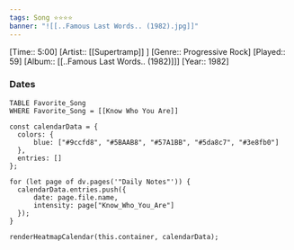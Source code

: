 ```yaml
---
tags: Song ⭐⭐⭐⭐ 
banner: "![[..Famous Last Words.. (1982).jpg]]"
---
```

[Time:: 5:00]
[Artist:: [[Supertramp]] ]
[Genre:: Progressive Rock]
[Played:: 59]
[Album:: [[..Famous Last Words.. (1982)]]]
[Year:: 1982]
### Dates
````dataview
TABLE Favorite_Song
WHERE Favorite_Song = [[Know Who You Are]]
````
  ```dataviewjs
const calendarData = { 
	colors: { 
		blue: ["#9ccfd8", "#5BAAB8", "#57A1BB", "#5da8c7", "#3e8fb0"] 
	}, 
	entries: [] 
}; 

for (let page of dv.pages('"Daily Notes"')) { 
	calendarData.entries.push({ 
		date: page.file.name, 
		intensity: page["Know_Who_You_Are"]
	}); 
} 

renderHeatmapCalendar(this.container, calendarData);
```
